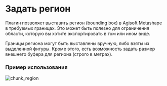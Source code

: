 # Задать регион

Плагин позволяет выставить регион (bounding box) в Agisoft Metashape в требуемых границах. 
Это может быть полезно для ограничения области, которую вы хотите экспортировать в том или ином виде.

Границы региона могут быть выставлены вручную, либо взяты из выделенной фигуры. 
Кроме этого, есть возможность задать размер внешнего буфера для региона (строго в метрах).

### Пример использования

![chunk_region](https://user-images.githubusercontent.com/27758021/119992593-63e6b200-bfd3-11eb-95c7-8c6fe1561865.JPG)